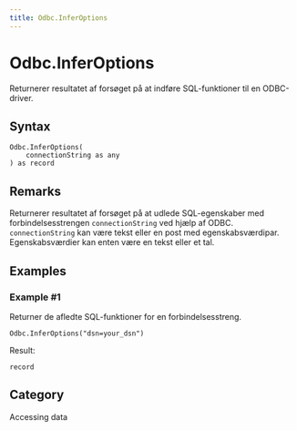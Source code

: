 ```yaml
---
title: Odbc.InferOptions
---
```


# Odbc.InferOptions


Returnerer resultatet af forsøget på at indføre SQL-funktioner til en ODBC-driver.


## Syntax

```powerquery
Odbc.InferOptions(
    connectionString as any
) as record
```


## Remarks

Returnerer resultatet af forsøget på at udlede SQL-egenskaber med forbindelsesstrengen <code>connectionString</code> ved hjælp af ODBC. <code>connectionString</code> kan være tekst eller en post med egenskabsværdipar. Egenskabsværdier kan enten være en tekst eller et tal.


## Examples

### Example #1 
Returner de afledte SQL-funktioner for en forbindelsesstreng.
```powerquery
Odbc.InferOptions("dsn=your_dsn")
```

Result: 
```powerquery
record
```




## Category
Accessing data
